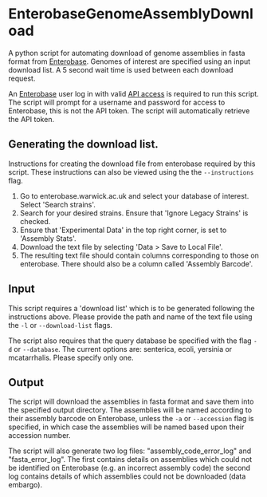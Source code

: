 # EnterobaseGenomeAssemblyDownload
A python script for automating download of genome assemblies in fasta format from [Enterobase](enterobase.warwick.ac.uk). Genomes of interest are specified using an input download list. A 5 second wait time is used between each download request.

An [Enterobase](enterobase.warwick.ac.uk) user log in with valid [API access](http://enterobase.readthedocs.io/en/latest/api/api-getting-started.html) is required to run this script. The script will prompt for a username and password for access to Enterobase, this is not the API token. The script will automatically retrieve the API token.

## Generating the download list.
Instructions for creating the download file from enterobase required by this script. These instructions can also be viewed using the the `--instructions` flag.

1. Go to enterobase.warwick.ac.uk and select your database of interest. Select 'Search strains'.
2. Search for your desired strains. Ensure that 'Ignore Legacy Strains' is checked.
3. Ensure that 'Experimental Data' in the top right corner, is set to 'Assembly Stats'.
4. Download the text file by selecting 'Data > Save to Local File'.
5. The resulting text file should contain columns corresponding to those on enterobase. There should also be a column called 'Assembly Barcode'.

## Input
This script requires a 'download list' which is to be generated following the instructions above. Please provide the path and name of the text file using the `-l` or `--download-list` flags.

The script also requires that the query database be specified with the flag `-d` or `--database`. The current options are: senterica, ecoli, yersinia or mcatarrhalis. Please specify only one.

## Output
The script will download the assemblies in fasta format and save them into the specified output directory. The assemblies will be named according to their assembly barcode on Enterobase, unless the `-a` or `--accession` flag is specified, in which case the assemblies will be named based upon their accession number.

The script will also generate two log files: "assembly_code_error_log" and "fasta_error_log". The first contains details on assemblies which could not be identified on Enterobase (e.g. an incorrect assembly code) the second log contains details of which assemblies could not be downloaded (data embargo).
